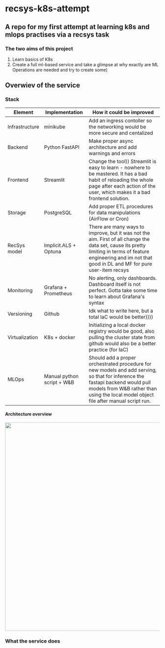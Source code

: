 # recsys-k8s-attempt
## A repo for my first attempt at learning k8s and mlops practises via a recsys task

### The two aims of this project
1. Learn basics of K8s
2. Create a full ml-based service and take a glimpse at why exactly are ML Operations are needed and try to create some)

## Overwiev of the service
### Stack
| Element | Implementation | How it could be improved |
| ------- | -------------- | --------------- |
| Infrastructure | minikube | Add an ingress contoller so the networking would be more secure and centalized |
| Backend | Python FastAPI | Make proper async architecture and add warnings and errors |
| Frontend | Streamlit | Change the tool)) Streamlit is easy to learn - nowhere to be mastered. It has a bad habit of reloading the whole page after each action of the user, which makes it a bad frontend solution. |
| Storage | PostgreSQL | Add proper ETL procedures for data manipulations (AirFlow or Cron) |
| RecSys model | Implicit.ALS + Optuna | There are many ways to improve, but it was not the aim. First of all change the data set, cause its pretty limiting in terms of feature engineering and im not that good in DL and MF for pure user-item recsys |  
| Monitoring | Grafana + Prometheus | No alerting, only dashboards. Dashboard itself is not perfect. Gotta take some time to learn about Grafana's syntax |
| Versioning | Github | Idk what to write here, but a total IaC would be better)))) |
| Virtualization | K8s + docker | Initializing a local docker registry would be good, also pulling the cluster state from github would also be a better practice (for IaC) |
| MLOps | Manual python script + W&B | Should add a proper orchestrated procedure for new models and add serving, so that for inference the fastapi backend would pull models from W&B rather than using the local model object file after manual script run. |

#### Architecture overview
<img src="https://github.com/orson88/recsys-k8s-attempt/assets/62896830/64a9c291-0655-4321-8a51-8f3ea6326f97)https://github.com/orson88/recsys-k8s-attempt/assets/62896830/64a9c291-0655-4321-8a51-8f3ea6326f97" width="800" height="675">

### What the service does

